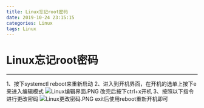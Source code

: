 ```yaml
---
title: Linux忘记root密码
date: 2019-10-24 23:15:15
categories: Linux
tags: Linux
---
```

# Linux忘记root密码
---
1、按下systemctl reboot来重新启动
2、进入到开机界面，在开机的选单上按下e来进入编辑模式
![Linux编辑界面.PNG](https://i.loli.net/2019/10/30/OPRzSYcKd7wWs5H.png)
改完后按下ctrl+x开机
3、按照以下指令进行更改密码
![Linux更改密码.PNG](https://i.loli.net/2019/10/30/9SwENMhoTFQ7blg.png)
exit后使用reboot重新开机即可